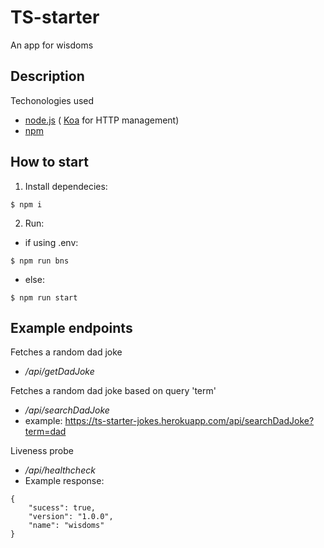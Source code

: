 # TS-starter
An app for wisdoms

Description
-

Techonologies used

* [node.js](https://nodejs.org/en/) ( [Koa](https://koajs.com/) for HTTP management)
* [npm](https://www.npmjs.com/)

How to start
-
1. Install dependecies:
```
$ npm i
```
2. Run:
* if using .env:
```
$ npm run bns
```
* else: 
```
$ npm run start
```

Example endpoints
-

Fetches a random dad joke
* _/api/getDadJoke_ 

Fetches a random dad joke based on query 'term'
* _/api/searchDadJoke_ 
* example: https://ts-starter-jokes.herokuapp.com/api/searchDadJoke?term=dad

Liveness probe
* _/api/healthcheck_
* Example response:
```
{
    "sucess": true,
    "version": "1.0.0",
    "name": "wisdoms"
}
```
 
